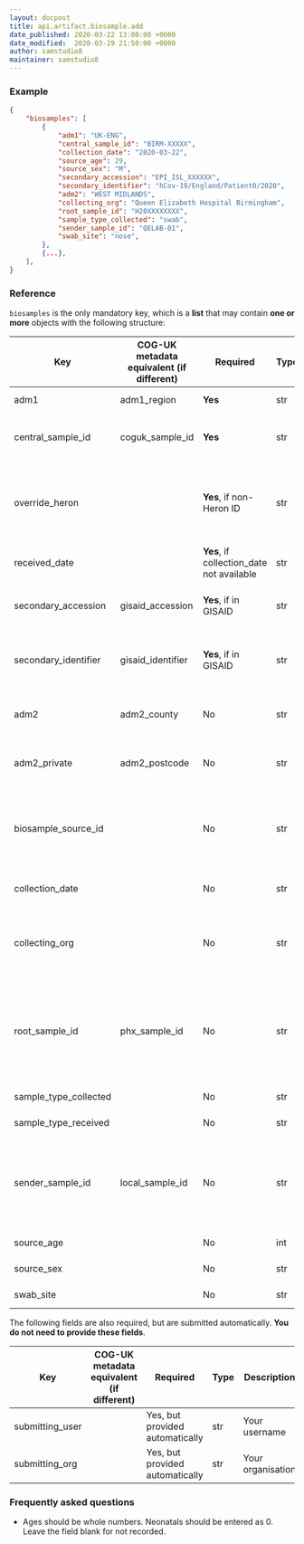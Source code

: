 ```yaml
---
layout: docpost
title: api.artifact.biosample.add
date_published: 2020-03-22 13:00:00 +0000
date_modified:  2020-03-29 21:50:00 +0000
author: samstudio8
maintainer: samstudio8
---
```


### Example
```json
{
    "biosamples": [
        {
            "adm1": "UK-ENG",
            "central_sample_id": "BIRM-XXXXX",
            "collection_date": "2020-03-22",
            "source_age": 29,
            "source_sex": "M",
            "secondary_accession": "EPI_ISL_XXXXXX",
            "secondary_identifier": "hCov-19/England/Patient0/2020",
            "adm2": "WEST MIDLANDS",
            "collecting_org": "Queen Elizabeth Hospital Birmingham",
            "root_sample_id": "H20XXXXXXXX",
            "sample_type_collected": "swab",
            "sender_sample_id": "QELAB-01",
            "swab_site": "nose",
        },
        {...},
    ],
}
```

### Reference

`biosamples` is the only mandatory key, which is a **list** that may contain **one or more** objects with the following structure:


| Key                  | COG-UK metadata equivalent (if different)   | Required | Type       | Description                           |
|----------------------|-------------------------------|----------|------------|---------------------------------------|
| adm1          | adm1_region                              | **Yes**      | str | **Options** `UK-ENG`,`UK-SCT`,`UK-WLS`,`UK-NIR`|
| central_sample_id    | coguk_sample_id               | **Yes**      | str        | The centrally shared ID that you will use to refer to this sample inside the consortium. |
| override_heron       |                               | **Yes**, if non-Heron ID           | str        | If you are using a `central_sample_id` that is not a Heron barcode, you must provide this key as `1` or `true` to prevent the identifier being validated |
| received_date      |                               | **Yes**, if collection_date not available      | str | The date the sample was received. **YYYY-MM-DD** only. |
| secondary_accession     | gisaid_accession              | **Yes**, if in GISAID | str | GISAID accession if the sample has already been uploaded to GISAID |
| secondary_identifier    | gisaid_identifier             | **Yes**, if in GISAID | str | GISAID identifier (eg. hCov-19/.../2020) if the sample has already been uploaded to GISAID
| adm2          | adm2_county                              | No       | str        | The county that the patient lives in (no abbreviations or short hand) |
| adm2_private          | adm2_postcode                              | No       | str        | The outer postcode for the patient's home address (**first half of the postcode only**) |
| biosample_source_id  |                               | No       | str        | Unique identifier of patient or environmental sample. **Do not use an NHS number here**. This field will be backfilled later by PHx and HDR-UK. |
| collection_date      |                               | No      | str | The date the sample was collected. **YYYY-MM-DD** only. |
| collecting_org       |                               | No       | str       | The site (eg. hospital or surgery) that this sample was originally collected by. Use the first line of the 'sender' from the E28 form.
| root_sample_id       | phx_sample_id                 | No       | str        | Identifier assigned to this sample from one of the health agencies (eg. PHE samples will be prefixed with `H20`). This is necessary for linking samples to private patient metadata later. |
| sample_type_collected          |                               | No       | str | Sample type. **Options** `swab`,`sputum`,`BAL`|
| sample_type_received         |                               | No       | str | Sample type. **Options** `primary`,`extract`,`culture`|
| sender_sample_id     | local_sample_id               | No      | str        | If this sample was renamed by a local organisation (eg. hospital virology lab, sequencing lab), provide this identifier here. Otherwise leave blank. |
| source_age           |                               | No      | int        | Age of the patient in years |
| source_sex           |                               | No      | str | Sex of the patient. **Options** `F`,`M`,`Other` |
| swab_site            |                               | No       | str | Swab site. **Options** `nose`,`throat`,`nose-throat`|

The following fields are also required, but are submitted automatically. **You do not need to provide these fields**.

| Key                  | COG-UK metadata equivalent (if different)   | Required | Type       | Description                           |
|----------------------|-------------------------------|----------|------------|---------------------------------------|
| submitting_user |              | Yes, but provided automatically       | str        | Your username 
| submitting_org  |              | Yes, but provided automatically       | str        | Your organisation

### Frequently asked questions

* Ages should be whole numbers. Neonatals should be entered as 0. Leave the field blank for not recorded.
